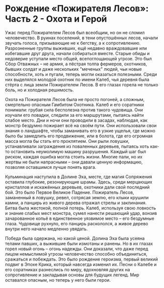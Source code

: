# Рождение «Пожирателя Лесов»: Часть 2 - Охота и Герой

Ужас перед Пожирателем Лесов был всеобщим, но он не сломил человечество. В руинах поселений, в тени опустошённых лесов, начали звучать голоса, призывающие не к бегству, а к сопротивлению. Разрозненные группы выживших, ещё недавно враждовавшие или избегавшие друг друга, начали собираться вместе. Старые обиды и недоверие уступали место общей, всепоглощающей угрозе. Это был Сбор Отважных – не армия, а пёстрая толпа фермеров, охотников, бывших солдат и даже нескольких "меченых" людей, чьи новые способности, хоть и пугали, теперь могли оказаться полезными. Среди них выделялся молодой охотник по имени Калеб, чья деревня была стёрта с лица земли Пожирателем Лесов. В его глазах горела не только боль, но и холодная решимость.

Охота на Пожирателя Лесов была не просто погоней, а сложным, смертельно опасным Гамбитом Охотника. Калеб и его соратники понимали: грубая сила бесполезна против такого чудовища. Они изучали его повадки, следили за его маршрутами, пытаясь найти слабое место. Дни и ночи они проводили в засадах, наблюдая, как монстр бездумно пожирает всё на своём пути. Они использовали свои знания о ландшафте, чтобы заманивать его в узкие ущелья, где можно было бы замедлить его продвижение, или в болота, где его огромная масса могла бы стать его проклятием. Они рыли ловушки, устанавливали заграждения из поваленных деревьев, пытаясь хоть как-то остановить неумолимую машину разрушения. Каждый шаг был риском, каждая ошибка могла стоить жизни. Многие пали, но их жертвы не были напрасными – они давали ценную информацию, позволяя оставшимся лучше понять врага.

Кульминация наступила в Долине Эха, месте, где магия Сопряжения оставила глубокие, резонирующие шрамы. Здесь, среди мерцающих кристаллов и искажённых деревьев, охотники дали свой последний бой. Это было Первое Великое Падение. Пожиратель Лесов, заманенный в ловушку, ревел, сотрясая землю, его клыки крушили камни, а панцирь из живого дерева отражал стрелы и заклинания. Битва была жестокой, полной потерь. Калеб, используя свою ловкость и знание слабых мест монстра, сумел нанести решающий удар, вонзив зачарованное копьё в единственное уязвимое место – его бездумные глаза. Чудовище рухнуло, его панцирь раскололся, а живое дерево внутри него начало медленно увядать.

Победа была одержана, но какой ценой. Долина Эха была усеяна телами павших, а выжившие были измотаны и ранены. Но в их глазах горел новый огонь – огонь надежды. Они доказали, что даже перед лицом немыслимой угрозы человечество способно объединиться, сражаться и побеждать. Это было рождение героизма, первый великий подвиг в Эпохе Крика, который навсегда изменил их. Песни о Калебе и его соратниках разнеслись по миру, вдохновляя других на сопротивление и закладывая основы для будущих легенд. Мир оставался опасным, но теперь у него были герои.
